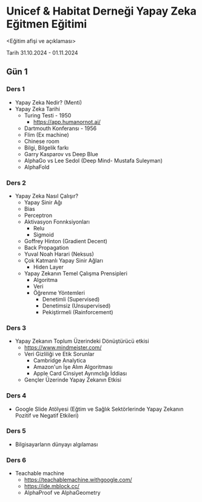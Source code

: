 # Unicef & Habitat Derneği Yapay Zeka Eğitmen Eğitimi

<Eğitim afişi ve açıklaması>

Tarih 31.10.2024 - 01.11.2024

## Gün 1

### Ders 1

- Yapay Zeka Nedir? (Menti)
- Yapay Zeka Tarihi
  - Turing Testi - 1950
    - <https://app.humanornot.ai/>
  - Dartmouth Konferansı - 1956
  - Flim (Ex machine)
  - Chinese room
  - Bilgi, Bilgelik farkı
  - Garry Kasparov vs Deep Blue
  - AlphaGo vs Lee Sedol (Deep Mind- Mustafa Suleyman)
  - AlphaFold

### Ders 2

- Yapay Zeka Nasıl Çalışır?
  - Yapay Sinir Ağı
  - Bias
  - Perceptron
  - Aktivasyon Fonnksiyonları
    - Relu
    - Sigmoid
  - Goffrey Hinton (Gradient Decent)
  - Back Propagation
  - Yuval Noah Harari (Neksus)
  - Çok Katmanlı Yapay Sinir Ağları
    - Hiden Layer
  - Yapay Zekanın Temel Çalışma Prensipleri
    - Algoritma
    - Veri
    - Öğrenme Yöntemleri
      - Denetimli (Supervised)
      - Denetimsiz (Unsupervised)
      - Pekiştirmeli (Rainforcement)

### Ders 3

- Yapay Zekanın Toplum Üzerindeki Dönüştürücü etkisi
  - <https://www.mindmeister.com/>
  - Veri Gizliliği ve Etik Sorunlar
    - Cambridge Analytica
    - Amazon'un İşe Alım Algoritması
    - Apple Card Cinsiyet Ayrımclığı İddiası
  - Gençler Üzerinde Yapay Zekanın Etkisi

### Ders 4

- Google Slide Atölyesi (Eğtim ve Sağlık Sektörlerinde Yapay Zekanın Pozitif ve Negatif Etkileri)

### Ders 5

- Bilgisayarların dünyayı algılaması
  
### Ders 6

- Teachable machine
  - <https://teachablemachine.withgoogle.com/>
  - <https://ide.mblock.cc/>
  - AlphaProof ve AlphaGeometry